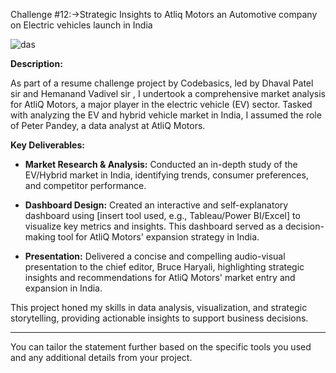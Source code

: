 Challenge #12:->Strategic Insights to Atliq Motors an Automotive company on Electric vehicles launch in India

![das](https://github.com/user-attachments/assets/7dbabe1a-ab7b-44c6-9e8e-955bfe5cdd04)



**Description:**  

As part of a resume challenge project by Codebasics, led by Dhaval Patel sir and Hemanand Vadivel sir , I undertook a comprehensive market analysis for AtliQ Motors, a major player in the electric vehicle (EV) sector. Tasked with analyzing the EV and hybrid vehicle market in India, I assumed the role of Peter Pandey, a data analyst at AtliQ Motors.



**Key Deliverables:**

- **Market Research & Analysis:** Conducted an in-depth study of the EV/Hybrid market in India, identifying trends, consumer preferences, and competitor performance.

- **Dashboard Design:** Created an interactive and self-explanatory dashboard using [insert tool used, e.g., Tableau/Power BI/Excel] to visualize key metrics and insights. This dashboard served as a decision-making tool for AtliQ Motors' expansion strategy in India.

- **Presentation:** Delivered a concise and compelling audio-visual presentation to the chief editor, Bruce Haryali, highlighting strategic insights and recommendations for AtliQ Motors' market entry and expansion in India.



This project honed my skills in data analysis, visualization, and strategic storytelling, providing actionable insights to support business decisions.



---



You can tailor the statement further based on the specific tools you used and any additional details from your project.
